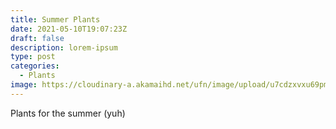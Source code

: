 ```yaml
---
title: Summer Plants
date: 2021-05-10T19:07:23Z
draft: false
description: lorem-ipsum
type: post
categories:
  - Plants
image: https://cloudinary-a.akamaihd.net/ufn/image/upload/u7cdzxvxu69pmubmtltc.jpg
---
```

Plants for the summer (yuh)
